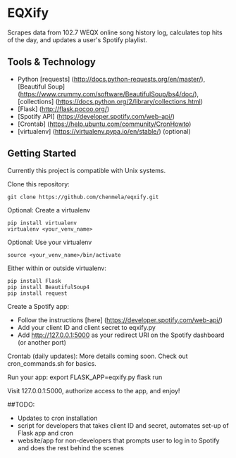 # EQXify

Scrapes data from 102.7 WEQX online song history log, calculates
top hits of the day, and updates a user's Spotify playlist.

## Tools & Technology
* Python [requests] (http://docs.python-requests.org/en/master/), [Beautiful Soup] (https://www.crummy.com/software/BeautifulSoup/bs4/doc/), [collections] (https://docs.python.org/2/library/collections.html)
* [Flask] (http://flask.pocoo.org/)
* [Spotify API] (https://developer.spotify.com/web-api/)
* [Crontab] (https://help.ubuntu.com/community/CronHowto)
* [virtualenv] (https://virtualenv.pypa.io/en/stable/) (optional)


## Getting Started
Currently this project is compatible with Unix systems.

Clone this repository:
```
git clone https://github.com/chenmela/eqxify.git
```

Optional: Create a virtualenv
```
pip install virtualenv
virtualenv <your_venv_name>
```

Optional: Use your virtualenv
```
source <your_venv_name>/bin/activate
```

Either within or outside virtualenv:
```
pip install Flask
pip install BeautifulSoup4
pip install request
```

Create a Spotify app:
* Follow the instructions [here] (https://developer.spotify.com/web-api/)
* Add your client ID and client secret to eqxify.py
* Add http://127.0.0.1:5000 as your redirect URI on the Spotify dashboard (or another port)

Crontab (daily updates):
More details coming soon. Check out cron\_commands.sh for basics.

Run your app:
export FLASK\_APP=eqxify.py
flask run

Visit 127.0.0.1:5000, authorize access to the app, and enjoy!

##TODO:
* Updates to cron installation
* script for developers that takes client ID and secret,
automates set-up of Flask app and cron
* website/app for non-developers that prompts user to log in to 
Spotify and does the rest behind the scenes
